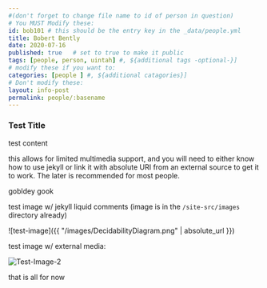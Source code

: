 ```yaml
---
#(don't forget to change file name to id of person in question)
# You MUST Modify these:
id: bob101 # this should be the entry key in the _data/people.yml
title: Bobert Bently
date: 2020-07-16
published: true   # set to true to make it public
tags: [people, person, uintah] #, ${additional tags -optional-}]
# modify these if you want to:
categories: [people ] #, ${additional catagories}]
# Don't modify these:
layout: info-post
permalink: people/:basename
---
```


### Test Title

test content

this allows for limited multimedia support, and you will need to either know how to use jekyll or link it with absolute URI from an external source to get it to work.
The later is recommended for most people. 

gobldey gook

test image w/ jekyll liquid comments (image is in the `/site-src/images` directory already)

![test-image]({{ "/images/DecidabilityDiagram.png" | absolute_url }})


test image w/ external media:

![Test-Image-2](https://encrypted-tbn0.gstatic.com/images?q=tbn:ANd9GcSXqq3j05ykEU69GBIwyuuuiFhePdmiIIk3zMJ6gfim7Sv3yaJ0v86GjGf4_W9P-BqgHjA&usqp=CAU)


that is all for now

